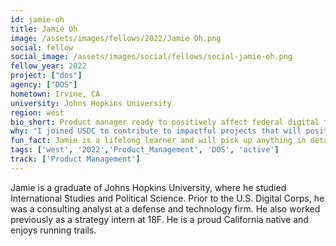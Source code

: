 ```yaml
---
id: jamie-oh
title: Jamie Oh
image: /assets/images/fellows/2022/Jamie Oh.png
social: fellow
social_image: /assets/images/social/fellows/social-jamie-oh.png
fellow_year: 2022
project: ["dos"]
agency: ["DOS"]
hometown: Irvine, CA
university: Johns Hopkins University
region: west
bio_short: Product manager ready to positively affect federal digital transformation and public needs
why: "I joined USDC to contribute to impactful projects that will positively affect federal digital transformation and public needs!" 
fun_fact: Jamie is a lifelong learner and will pick up anything in detail that seems interesting!
tags: ['west', '2022','Product_Management', 'DOS', 'active']
track: ['Product Management']
---
```


Jamie is a graduate of Johns Hopkins University, where he studied International Studies and Political Science. Prior to the U.S. Digital Corps, he was a consulting analyst at a defense and technology firm. He also worked previously as a strategy intern at 18F. He is a proud California native and enjoys running trails.
